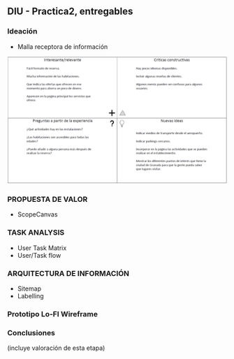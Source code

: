 ## DIU - Practica2, entregables

### Ideación 
* Malla receptora de información 

![Malla receptora de información](img/MallaReceptoraDeInformacion.png)


### PROPUESTA DE VALOR
* ScopeCanvas


### TASK ANALYSIS

* User Task Matrix 
* User/Task flow


### ARQUITECTURA DE INFORMACIÓN

* Sitemap 
* Labelling 


### Prototipo Lo-FI Wireframe 


### Conclusiones  
(incluye valoración de esta etapa)
